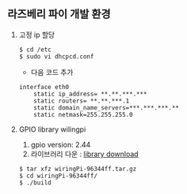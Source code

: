 ## 라즈베리 파이 개발 환경

1. 고정 ip 할당
    ```
    $ cd /etc
    $ sudo vi dhcpcd.conf
    ```
    * 다음 코드 추가
    ```
    interface eth0
        static ip_address= **.**.***.***
        static routers= **.**.***.1
        static domain_name_servers=***.***.***.**
        static netmask=255.255.255.0
    ```

1. GPIO library wilingpi
    1. gpio version: 2.44
    1. 라이브러리 다운 : [library download](https://git.drogon.net/?p=wiringPi;a=summary)
    ```
    $ tar xfz wiringPi-96344ff.tar.gz
    $ cd wiringPi-96344ff/
    $ ./build
    ```
    
